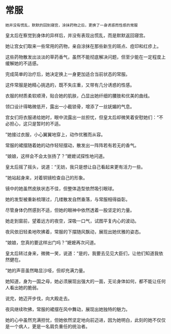 # 常服

    她并没有慌乱，默默的回到寝宫，涂抹药物之后，更换了一身诱惑而性感的常服


皇太后在察觉到身体的异样后，并没有表现出慌乱，而是默默返回寝宫。

她让宫女们取来一些常用的药物，亲自涂抹在那些新生的斑点、痘印和红疹上。

这些药物散发出淡淡的草药香气，虽然不能彻底解决问题，但至少能在一定程度上缓解她的不适感。



完成简单的治疗后，她决定换上一身更加适合当前状态的常服。

这件常服是她精心挑选的，既不失庄重，又带有几分诱惑的性感。

衣服的材质柔软顺滑，贴合她的肌肤，凸显出她纤细的腰肢和优美的曲线。

领口设计得略微低开，露出一小截锁骨，增添了一丝妩媚的气息。



宫女们将衣服递给她时，眼中流露出一丝担忧，但皇太后却微笑着安慰她们：“不必担心，这只是暂时的不适。

”她接过衣服，小心翼翼地穿上，动作优雅而从容。

常服的裙摆随着她的动作轻轻摆动，散发出一阵阵若有若无的香气。



“娘娘，这样会不会太张扬了？”嬷嬷试探性地问道。

皇太后摇了摇头，说道：“无妨，我只是想让自己看起来更有活力一些。

”她站起身来，对着铜镜检查自己的形象。

镜中的她虽然皮肤状态不佳，但整体造型依然吸引眼球。

她的发型被重新梳理过，几缕散发自然垂落，与常服相得益彰。



尽管身体仍然感到不适，但她的眼神中依然透着一股坚定的力量。

她走到窗前，望着远方的夜空，深吸一口气，试图平复内心的波动。

夜风依旧轻柔地吹拂着，常服的下摆随风飘动，展现出她优雅的姿态。



“娘娘，您真的要这样出门吗？”嬷嬷再次问道。

皇太后转过身来，微微一笑，说道：“是的，我要去见见大臣们，让他们知道我依然健在。

”她的声音虽然略显沙哑，但却充满力量。

她知道，身为一国之母，她必须展现出强大的一面，无论身体如何，都不能让任何人看出她的脆弱。



说完，她迈开步伐，向大殿走去。

夜风继续吹拂，常服的裙摆在风中舞动，展现出她独特的魅力。

她的心中虽然充满担忧，但她依然坚定地向前迈进，因为她明白，此刻的她不仅仅是一个病人，更是一名肩负重任的统治者。

